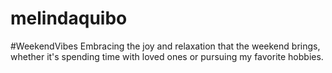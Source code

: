 # melindaquibo
#WeekendVibes Embracing the joy and relaxation that the weekend brings, whether it's spending time with loved ones or pursuing my favorite hobbies.
